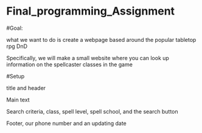 # Final_programming_Assignment

#Goal:

<p>what we want to do is create a webpage based around the popular tabletop rpg DnD</p>

<p>Specifically, we will make a small website where you can look up information on the spellcaster classes in the game</p>

#Setup

<p> title and header</p>

<p> Main text</p>

<p> Search criteria, class, spell level, spell school, and the search button</p>

<p> Footer, our phone number and an updating date </p>
